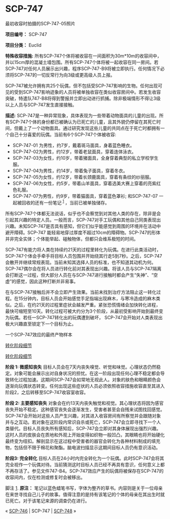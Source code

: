 # SCP-747
                        




最初收容时拍摄的SCP-747-05照片



**项目编号：**  SCP-747

**项目分类：**  Euclid

**特殊收容措施:**  所有SCP-747个体将被收容在一间面积为30m*10m的收容间中，并以15cm厚的混凝土墙包围。所有SCP-747个体将被一起收容在同一房间。若SCP-747对任何人员展示出兴趣，程序SCP-747-B9将被立即执行。任何情况下必须将SCP-747的一切反常行为向3级或更高级人员上报。

SCP-747被允许拥有共25个玩偶，但不包括受SCP-747影响的生物。任何出现可见的受到SCP-747影响迹象的人员将被单独收容在类似收容房间中。若发生收容突破，特遣队747-B8将得到警报并立即出动进行抓捕。除非极端情形不得让3级以上人员与SCP-747发生直接接触。

**描述:** SCP-747是一种异常现象，具体表现为一些带着动物面具的儿童的出现。所有SCP-747个体的身份都已被确认为已死亡的儿童，且其外貌仍停留在其死亡时间，但戴上了一个动物面具。通过研究发现这些儿童的共同点在于死亡时都拥有一个自己十分喜爱的玩偶。当前有6个SCP-747个体被收容:

- SCP-747-01 为男性，约7岁，戴着斑马面具，身着蓝色睡衣。
- SCP-747-02为男性，约12岁，带着老鼠面具，穿着连体泳衣。
- SCP-747-03为女性，约10岁，带着猪面具，全身穿着典型的私立学校学生服。
- SCP-747-04为男性，约14岁，带着兔子面具，穿着冬衣。
- SCP-747-05为女性，约12岁，带着长颈鹿面具，穿着有条纹的纱丽服。
- SCP-747-06为女性，约5岁，带着山羊面具，穿着选美大赛上穿着的亮紫红色礼服。
- SCP-747-07为男性，约9岁，带着猫面具，穿着蓝色罩衫; 和SCP-747-07 一起被回收的还有一份笔记<sup class='footnoteref'>
 <a shape='rect' class='footnoteref' id='footnoteref-1' href='javascript:;' onclick='WIKIDOT.page.utils.scrollToReference(&apos;footnote-1&apos;)'>1</a>
</sup>，当前已被单独储存。

所有SCP-747个体都无法说话，似乎也不会察觉到对其他人类的存在，除非是会引起其兴趣的特定人员。一般而言，SCP-747对手工玩偶和其他自己同类表现出兴趣。未知SCP-747是否具有感知，但它们似乎能感觉到周围的环境并在活动中避开障碍。SCP-747 能轻易地穿过厚度不超过10cm的障碍物。SCP-747的形体并非完全实体；个体能举起、碰触物体，但都只会维系极短的时间。

SCP-747有能力将人类在持续约21天的过程里转化为玩偶。在进行此类活动时，SCP-747个体会手牵手将目标人员包围并开始绕其行走5到7秒。之后，SCP-747会散开并继续常规表现。当前未知其选择人员的标准，也不知道其动机为何。SCP-747偶尔会在将人员进行转化前对其表现出兴趣。将该人员与SCP-747隔离会打断这一过程，但大部分人员在与SCP-747进行接触时都会产生“失神”、“空虚”的感觉，因此这种打断并非易事。

在与SCP-747接触后并不会立即产生效果。当前未找到治疗方法阻止这一转化过程。在15分钟内，目标人员会开始感觉手足指端出现麻木，与寒冷造成的麻木类似。之后，在约21天的过程里症状会越发严重。紧张恐慌情绪会加快转化进程，最快可缩短至10天。转化过程可被大约分为3个阶段，从最初受影响开始到最终变为玩偶。若任一SCP-747转化出的玩偶遭到破坏， SCP-747会开始对人类表现出极大兴趣直至锁定下一个目标为止。



一个SCP-747效应的最终产物样本




<a shape='rect' class='collapsible-block-link' href='javascript:;'>&#36716;&#21270;&#38454;&#27573;&#32454;&#33410;</a>

<a shape='rect' class='collapsible-block-link' href='javascript:;'>&#36716;&#21270;&#38454;&#27573;&#32454;&#33410;</a>

**阶段 1: 微感知丧失** 
目标人员会在7天内丧失嗅觉、听觉和味觉。心理状态仍然稳定。对象可能会展示出对自身状况的担忧。在这一阶段出现任何心理不稳定都会导致转化过程加速。这期间SCP-747会如常地无视此人。对象的肤色和眼睛颜色会逐渐向玩偶状态转变。任何出现这些症状的人员必须依照收容措施收容直至其进入阶段2，之后转移至SCP-747收容室收容。

**阶段 2: 主要感知丧失** 
对象会在约13天内丧失触觉和视觉。其心理状态将因为感官丧失开始不稳定。这种感官丧失会逐渐发生，受害者甚至会自残来试图找回感觉。SCP-747会开始对这些人员产生兴趣，对其进入收容房间有所察觉并会跟随对象并与之互动。若对象在这阶段内常识自杀或死亡，SCP-747会立即寻找下一个人类替代。目标人员丧失所有感知后，SCP-747会立即对其身体展现出强烈兴趣。这时人员的皮肤会在质地和外观上开始变得如织物一般凹凸，其眼睛也将开始硬化最终变为纽扣。解剖显示在这过程中受害者的器官会转化为各种材料制成的填充物，包括但不限于棉花和聚酯。脑电波扫描显示这期间目标人员仍有意识活动。

**阶段3: 完全转化** 
目标人员在24小时内完全转化为一个玩偶。此时SCP-747会将其完全视作一个玩偶对待。当前猜测这时目标人员已经不再具有意识，任何意义上都不再存活了。参见文件747-B4。SCP-747效应产生的玩偶将被保存在SCP-747的收容间内，仅在检测或修复时会被移出。





脚注
<a shape='rect' href='javascript:;' onclick='WIKIDOT.page.utils.scrollToReference(&apos;footnoteref-1&apos;)'>1</a>. **原注：** 笔记以蓝色蜡笔书写，字体为整齐的草书。内容则是关于一位母亲在来世寻找自己儿子的故事。值得注意的是持有该笔记的个体的母亲在其出生时就已死亡。对于该笔记来源的调查仍在进行。



« [SCP-746](/scp-746) | SCP-747 | [SCP-748](/scp-748) »





                    